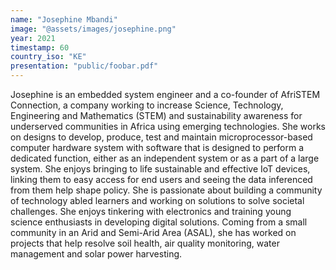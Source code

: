 ```yaml
---
name: "Josephine Mbandi"
image: "@assets/images/josephine.png"
year: 2021
timestamp: 60
country_iso: "KE"
presentation: "public/foobar.pdf"
---
```


Josephine is an embedded system engineer and a co-founder of AfriSTEM Connection, a company working to increase Science, Technology, Engineering and Mathematics (STEM) and sustainability awareness for underserved communities in Africa using emerging technologies. She works on designs to develop, produce, test and maintain microprocessor-based computer hardware system with software that is designed to perform a dedicated function, either as an independent system or as a part of a large system. She enjoys bringing to life sustainable and effective IoT devices, linking them to easy access for end users and seeing the data inferenced from them help shape policy. She is passionate about building a community of technology abled learners and working on solutions to solve societal challenges. She enjoys tinkering with electronics and training young science enthusiasts in developing digital solutions. Coming from a small community in an Arid and Semi-Arid Area (ASAL), she has worked on projects that help resolve soil health, air quality monitoring, water management and solar power harvesting.

